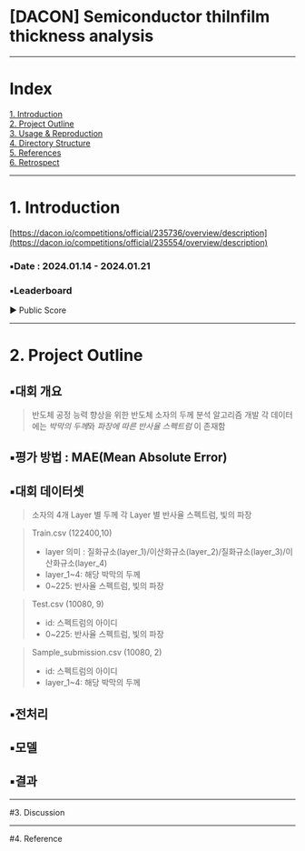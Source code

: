 # [DACON] Semiconductor thilnfilm thickness analysis

--- 
# Index
[1. Introduction]()   
[2. Project Outline]()   
[3. Usage & Reproduction]()   
[4. Directory Structure]()   
[5. References]()     
[6. Retrospect]()    

---
# 1. Introduction

[https://dacon.io/competitions/official/235736/overview/description](https://dacon.io/competitions/official/235554/overview/description)

### ▪️Date :  2024.01.14 - 2024.01.21

### ▪️Leaderboard
▶ Public Score 

---
# 2. Project Outline

## ▪️대회 개요
> 반도체 공정 능력 향상을 위한 반도체 소자의 두께 분석 알고리즘 개발
> 각 데이터에는 *박막의 두께*와 *파장에 따른 반사율 스펙트럼* 이 존재함
> 
## ▪️평가 방법 : MAE(Mean Absolute Error)

## ▪️대회 데이터셋
> 소자의 4개 Layer 별 두께
> 각 Layer 별 반사율 스펙트럼, 빛의 파장

> Train.csv (122400,10)
> - layer 의미 : 질화규소(layer_1)/이산화규소(layer_2)/질화규소(layer_3)/이산화규소(layer_4)
> - layer_1~4: 해당 박막의 두께
> - 0~225: 반사율 스펙트럼, 빛의 파장

> Test.csv (10080, 9)
> - id: 스펙트럼의 아이디
> - 0~225: 반사율 스펙트럼, 빛의 파장

> Sample_submission.csv (10080, 2)
> - id: 스펙트럼의 아이디
> - layer_1~4: 해당 박막의 두께


## ▪️전처리

## ▪️모델

## ▪️결과

---
#3. Discussion

---
#4. Reference
